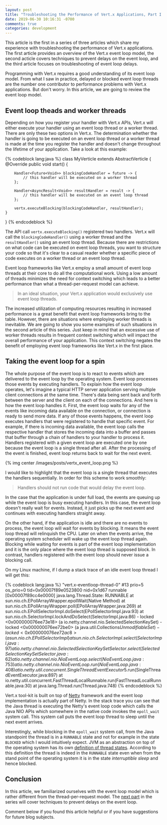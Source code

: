 ```yaml
---
layout: post
title: "Troubleshooting the Performance of Vert.x Applications, Part I &mdash; The Event Loop Model"
date: 2019-06-30 10:16:31 -0700
comments: true
categories: development
---
```


This article is the first in a series of three articles which share my experience with troubleshooting the performance of Vert.x applications. The first article provides an overview of the Vert.x event loop model, the second acticle covers techniques to prevent delays on the event loop, and the third article focuses on troubleshooting of event loop delays.

<!-- more -->

Programming with Vert.x requires a good understanding of its event loop model. From what I saw in practice, delayed or blocked event loop threads are the number one contributor to performance problems with Vert.x applications. But don't worry. In this article, we are going to review the event loop model.

## Event loop theads and worker threads

Depending on how you register your handler with Vert.x APIs, Vert.x will either execute your handler using an event loop thread or a worker thread. There are only these two options in Vert.x. The determination whether the handler is going to be executed on an event loop thread or a worker thread is made at the time you register the handler and doesn't change throughout the lifetime of your application. Take a look at this example:

{% codeblock lang:java %}
class MyVerticle extends AbstractVerticle {
	@Override
	public void start() {

		Handler<Future<Void>> blockingCodeHandler = future -> {
			// this handler will be executed on a worker thread
		};

		Handler<AsyncResult<Void>> resultHandler = result -> {
			// this handler will be executed on an event loop thread
		};

		vertx.executeBlocking(blockingCodeHandler, resultHandler);
	}
}
{% endcodeblock %}

The API call `vertx.executeBlocking()` registered two handlers. Vert.x will call the `blockingCodeHandler()` using a worker thread and the `resultHandler()` using an event loop thread. Because there are restrictions on what code can be executed on event loop threads, you want to structure your code so that it's clear to a casual reader whether a specific piece of code executes on a worker thread or an event loop thread.

Event loop frameworks like Vert.x employ a small amount of event loop threads at their core to do all the computational work. Using a low amount of threads minimizes the need for context switching which leads to a better performance than what a thread-per-request model can achieve.

> In an ideal situation, your Vert.x application would exclusively use event loop threads.

The increased utilization of computing resources resulting in increased performance is a great benefit that event loop frameworks bring to the table. However, there are situations where employing worker threads is inevitable. We are going to show you some examples of such situations in the second article of this series. Just keep in mind that an excessive use of worker threads results in frequent context switching which will impact the overall performance of your application. This context switching negates the benefit of employing event loop frameworks like Vert.x in the first place.

## Taking the event loop for a spin

The whole purpose of the event loop is to react to events which are delivered to the event loop by the operating system. Event loop processes those events by executing handlers. To explain how the event loop operates, let's imagine a typical HTTP server application serving multiple client connections at the same time. There's data being sent back and forth between the server and the client on each of the connections. And here is how the event loop handles it. First, the event loop waits for any of the events like incoming data available on the connection, or connection is ready to send more data. If any of those events happens, the event loop executes handlers that were registered to handle that specific event. For example, if there is incoming data available, the event loop calls the respective handler that stores the incoming data into a buffer and passes that buffer through a chain of handlers to your handler to process it. Handlers registered with a given event loop are executed one by one because the event loop is a single thread after all. After the processing of the event is finished, event loop returns back to wait for the next event.

{% img center /images/posts/vertx_event_loop.png %}

I would like to highlight that the event loop is a single thread that executes the handlers sequentially. In order for this scheme to work smoothly:

> Handlers should not run code that would delay the event loop.

In the case that the application is under full load, the events are queuing up while the event loop is busy executing handlers. In this case, the event loop doesn't really wait for events. Instead, it just picks up the next event and continues with executing handlers straight away.

On the other hand, if the application is idle and there are no events to process, the event loop will wait for events by blocking. It means the event loop thread will relinquish the CPU. Later on when the events arrive, the operating system scheduler will wake up the event loop thread again. Blocking while waiting for events is part of the event loop implementation and it is the only place where the event loop thread is supposed block. In contrast, handlers registered with the event loop  should never issue a blocking call.

On my Linux machine, if I dump a stack trace of an idle event loop thread I will get this:

{% codeblock lang:java %}
"vert.x-eventloop-thread-0" #13 prio=5 os_prio=0 tid=0x00007f89e0523800 nid=0x1d67 runnable [0x00007f89cc4e0000]
   java.lang.Thread.State: RUNNABLE
        at sun.nio.ch.EPollArrayWrapper.epollWait(Native Method)
        at sun.nio.ch.EPollArrayWrapper.poll(EPollArrayWrapper.java:269)
        at sun.nio.ch.EPollSelectorImpl.doSelect(EPollSelectorImpl.java:93)
        at sun.nio.ch.SelectorImpl.lockAndDoSelect(SelectorImpl.java:86)
        - locked <0x000000076ee73e18> (a io.netty.channel.nio.SelectedSelectionKeySet)
        - locked <0x000000076ee72be0> (a java.util.Collections$UnmodifiableSet)
        - locked <0x000000076ee72ac8> (a sun.nio.ch.EPollSelectorImpl)
        at sun.nio.ch.SelectorImpl.select(SelectorImpl.java:97)
        at io.netty.channel.nio.SelectedSelectionKeySetSelector.select(SelectedSelectionKeySetSelector.java:62)
        at io.netty.channel.nio.NioEventLoop.select(NioEventLoop.java:753)
        at io.netty.channel.nio.NioEventLoop.run(NioEventLoop.java:408)
        at io.netty.util.concurrent.SingleThreadEventExecutor$5.run(SingleThreadEventExecutor.java:897)
        at io.netty.util.concurrent.FastThreadLocalRunnable.run(FastThreadLocalRunnable.java:30)
        at java.lang.Thread.run(Thread.java:748)
{% endcodeblock %}

Vert.x tool-kit is built on top of [Netty](https://netty.io/) framework and the event loop implementation is actually part of Netty. In the stack trace you can see that the Java thread is executing the Netty's event loop code which calls the Java NIO APIs which somewhere in the native code invokes the `epoll_wait` system call. This system call puts the event loop thread to sleep until the next event arrives.

Interestingly, while blocking in the `epoll_wait` system call, from the Java standpoint the thread is in a `RUNNABLE` state and not for example in the state `BLOCKED` which I would intuitively expect. JVM as an abstraction on top of the operating system has its own [definition of thread states](https://docs.oracle.com/javase/8/docs/api/java/lang/Thread.State.html). According to this definition the thread is indeed in the `RUNNABLE` state even when from the stand point of the operating system it is in the state *interruptible sleep* and hence blocked.

## Conclusion

In this article, we familiarized ourselves with the event loop model which is rather different from the thread-per-request model. The [next part](/blog/2019/07/22/troubleshooting-the-performance-of-vert-dot-x-applications-preventing-event-loop-delays/) in the series will cover techniques to prevent delays on the event loop.

Comment below if you found this article helpful or if you have suggestions for future blog subjects.
